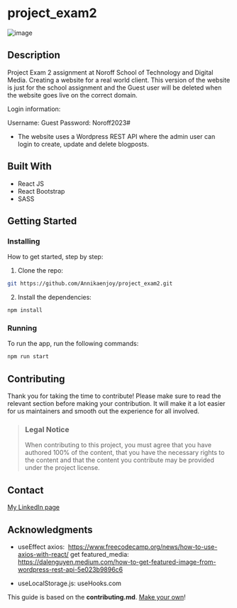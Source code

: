 # project_exam2

![image](./src//assets/img/Website_img.png)

## Description

Project Exam 2 assignment at Noroff School of Technology and Digital Media.
Creating a website for a real world client. This version of the website is just for the school assignment and the Guest user will be deleted when the website goes live on the correct domain.

Login information:

Username: Guest
Password: Noroff2023#

- The website uses a Wordpress REST API where the admin user can login to create, update and delete blogposts.

## Built With

- React JS
- React Bootstrap
- SASS

## Getting Started

### Installing

How to get started, step by step:

1. Clone the repo:

```bash
git https://github.com/Annikaenjoy/project_exam2.git
```

2. Install the dependencies:

```
npm install
```

### Running

To run the app, run the following commands:

```bash
npm run start
```

## Contributing

Thank you for taking the time to contribute!
Please make sure to read the relevant section before making your contribution. It will make it a lot easier for us maintainers and smooth out the experience for all involved.

> ### Legal Notice
>
> When contributing to this project, you must agree that you have authored 100% of the content, that you have the necessary rights to the content and that the content you contribute may be provided under the project license.

## Contact

[My LinkedIn page](https://www.linkedin.com/in/annika-louise-eng%C3%B8y-b1959b1a4/)

## Acknowledgments

- useEffect axios:  https://www.freecodecamp.org/news/how-to-use-axios-with-react/
  get featured_media:  https://dalenguyen.medium.com/how-to-get-featured-image-from-wordpress-rest-api-5e023b9896c6

- useLocalStorage.js: useHooks.com

This guide is based on the **contributing.md**. [Make your own](https://contributing.md/)!
